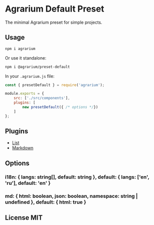 # Agrarium Default Preset

The minimal Agrarium preset for simple projects.

## Usage

```sh
npm i agrarium
```

Or use it standalone:

```sh
npm i @agrarium/preset-default
```

In your `.agrarium.js` file:

```js
const { presetDefault } = require('agrarium');

module.exports = {
    src: ['./src/components'],
    plugins: [
        new presetDefault({ /* options */})
    ]
};
```

## Plugins

- [List](../plugin-list)
- [Markdown](../plugin-markdown)

## Options

### i18n: { langs: string[], default: string }, default: { langs: ['en', 'ru'], default: 'en' }

### md: { html: boolean, json: boolean, namespace: string | undefined }, default: { html: true }

## License MIT
